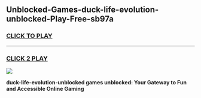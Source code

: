 
## Unblocked-Games-duck-life-evolution-unblocked-Play-Free-sb97a
<h3>
<a href="https://premium76.site?title=duck-life-evolution-unblocked&ref=23A">CLICK TO PLAY</a></h3>
<hr>

<h3>
<a href="https://premium76.site?title=duck-life-evolution-unblocked&ref=23A">CLICK 2 PLAY</a>
  
</h3>

<a href="https://premium76.site?title=duck-life-evolution-unblocked&ref=23A"><img src="https://clearcache.store/games.png"></a>


**duck-life-evolution-unblocked games unblocked: Your Gateway to Fun and Accessible Online Gaming**
